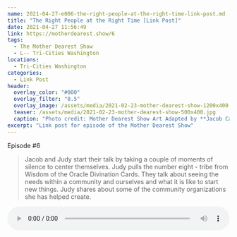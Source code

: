 ```yaml
---
name: 2021-04-27-e006-the-right-people-at-the-right-time-link-post.md
title: "The Right People at the Right Time [Link Post]"
date: 2021-04-27 11:56:49
link: https://motherdearest.show/6
tags:
  - The Mother Dearest Show
  - L-- Tri-Cities Washington
locations: 
  - Tri-Cities Washington
categories:
  - Link Post
header:
  overlay_color: "#000"
  overlay_filter: "0.5"
  overlay_image: /assets/media/2021-02-23-mother-dearest-show-1200x400.jpg
  teaser: /assets/media/2021-02-23-mother-dearest-show-500x400.jpg
  caption: "Photo credit: Mother Dearest Show Art Adapted by **Jacob Campbell**."
excerpt: "Link post for episode of the Mother Dearest Show"
---
```


<i class="fas fa-microphone-alt"></i> Episode #6

> Jacob and Judy start their talk by taking a couple of moments of silence to center themselves. Judy pulls the number eight - tribe from Wisdom of the Oracle Divination Cards. They talk about seeing the needs within a community and ourselves and what it is like to start new things. Judy shares about some of the community organizations she has helped create.

<audio controls="controls" style="width:100%; ">
    <source src="https://traffic.libsyn.com/secure/motherdearest/e006-the-right-people-at-the-right-time.mp3" type="audio/mpeg">
    Your browser does not support the HTML5 Audio element.
</audio>


